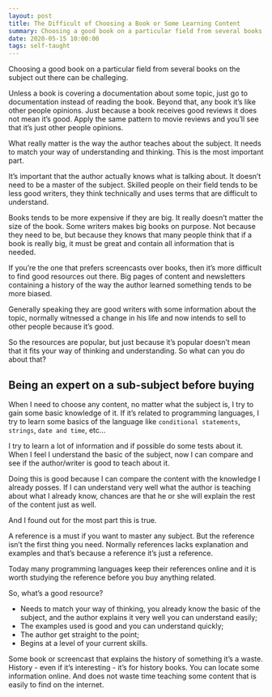 ```yaml
---
layout: post
title: The Difficult of Choosing a Book or Some Learning Content
summary: Choosing a good book on a particular field from several books on the subject out there can be challeging.
date: 2020-05-15 10:00:00
tags: self-taught
---
```


Choosing a good book on a particular field from several books on the subject out there can be challeging.

Unless a book is covering a documentation about some topic, just go to documentation instead of reading the book. Beyond that, any book it’s like other people opinions. Just because a book receives good reviews it does not mean it’s good. Apply the same pattern to movie reviews and you’ll see that it’s just other people opinions.

What really matter is the way the author teaches about the subject. It needs to match your way of understanding and thinking. This is the most important part.

It’s important that the author actually knows what is talking about. It doesn’t need to be a master of the subject. Skilled people on their field tends to be less good writers, they think technically and uses terms that are difficult to understand.

Books tends to be more expensive if they are big. It really doesn’t matter the size of the book. Some writers makes big books on purpose. Not because they need to be, but because they knows that many people think that if a book is really big, it must be great and contain all information that is needed.

If you’re the one that prefers screencasts over books, then it’s more difficult to find good resources out there. Big pages of content and newsletters containing a history of the way the author learned something tends to be more biased.

Generally speaking they are good writers with some information about the topic, normally witnessed a change in his life and now intends to sell to other people because it’s good.

So the resources are popular, but just because it’s popular doesn’t mean that it fits your way of thinking and understanding. So what can you do about that?

## Being an expert on a sub-subject before buying

When I need to choose any content, no matter what the subject is, I try to gain some basic knowledge of it. If it’s related to programming languages, I try to learn some basics of the language like `conditional statements`, `strings`, `date and time`, etc…

I try to learn a lot of information and if possible do some tests about it. When I feel I understand the basic of the subject, now I can compare and see if the author/writer is good to teach about it.

Doing this is good because I can compare the content with the knowledge I already posses. If I can understand very well what the author is teaching about what I already know, chances are that he or she will explain the rest of the content just as well.

And I found out for the most part this is true.

A reference is a must if you want to master any subject. But the reference isn’t the first thing you need. Normally references lacks explanation and examples and that’s because a reference it’s just a reference.

Today many programming languages keep their references online and it is worth studying the reference before you buy anything related.

So, what’s a good resource?

- Needs to match your way of thinking, you already know the basic of the subject, and the author explains it very well you can understand easily;
- The examples used is good and you can understand quickly;
- The author get straight to the point;
- Begins at a level of your current skills.

Some book or screencast that explains the history of something it’s a waste. History - even if it’s interesting - it’s for history books. You can locate some information online. And does not waste time teaching some content that is easily to find on the internet.
